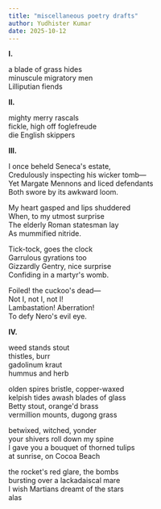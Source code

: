 ```yaml
---
title: "miscellaneous poetry drafts"
author: Yudhister Kumar
date: 2025-10-12
---
```


**I.**

a blade of grass hides  
minuscule migratory men  
Lilliputian fiends  

**II.**

mighty merry rascals  
fickle, high off foglefreude  
die English skippers  

**III.**

I once beheld Seneca's estate,  
Credulously inspecting his wicker tomb—  
Yet Margate Mennons and liced defendants  
Both swore by its awkward loom.  

My heart gasped and lips shuddered  
When, to my utmost surprise  
The elderly Roman statesman lay  
As mummified nitride.  

Tick-tock, goes the clock  
Garrulous gyrations too  
Gizzardly Gentry, nice surprise  
Confiding in a martyr's womb.  

Foiled! the cuckoo's dead—  
Not I, not I, not I!  
Lambastation! Aberration!  
To defy Nero's evil eye.  

**IV.** 

weed stands stout   
thistles, burr  
gadolinum kraut  
hummus and herb  

olden spires bristle, copper-waxed  
kelpish tides awash blades of glass  
Betty stout, orange'd brass  
vermillion mounts, dugong grass

betwixed, witched, yonder   
your shivers roll down my spine    
I gave you a bouquet of thorned tulips  
at sunrise, on Cocoa Beach

the rocket's red glare, the bombs  
bursting over a lackadaiscal mare  
I wish Martians dreamt of the stars  
alas
